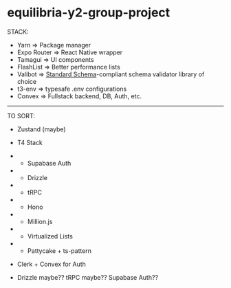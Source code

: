 # equilibria-y2-group-project

STACK:

- Yarn => Package manager
- Expo Router => React Native wrapper
- Tamagui => UI components
- FlashList => Better performance lists
- Valibot => [Standard Schema](https://github.com/standard-schema/standard-schema)-compliant schema validator library of choice
- t3-env => typesafe .env configurations
- Convex => Fullstack backend, DB, Auth, etc.

---

TO SORT:

- Zustand (maybe)
- T4 Stack
- - Supabase Auth
- - Drizzle
- - tRPC
- - Hono
- - Million.js
- - Virtualized Lists
- - Pattycake + ts-pattern

- Clerk + Convex for Auth
- Drizzle maybe?? tRPC maybe?? Supabase Auth??
